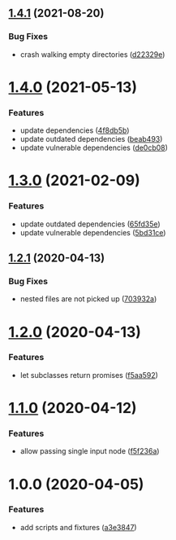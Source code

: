 ## [1.4.1](https://github.com/stfsy/broccoli-plugin-adapter/compare/v1.4.0...v1.4.1) (2021-08-20)


### Bug Fixes

* crash walking empty directories ([d22329e](https://github.com/stfsy/broccoli-plugin-adapter/commit/d22329e55dc7b5e1665041a3622f3b78921b3b57))



# [1.4.0](https://github.com/stfsy/broccoli-plugin-adapter/compare/v1.3.0...v1.4.0) (2021-05-13)


### Features

* update dependencies ([4f8db5b](https://github.com/stfsy/broccoli-plugin-adapter/commit/4f8db5bd3c69ef364f25ffdb40ecb8ee517dabb1))
* update outdated dependencies ([beab493](https://github.com/stfsy/broccoli-plugin-adapter/commit/beab49320dd1bdd44c2cc01b7330e939f807de9e))
* update vulnerable dependencies ([de0cb08](https://github.com/stfsy/broccoli-plugin-adapter/commit/de0cb08ba970f4167c4069562f9025c07201923e))



<a name="1.3.0"></a>
# [1.3.0](https://github.com/stfsy/broccoli-plugin-adapter/compare/v1.2.1...v1.3.0) (2021-02-09)


### Features

* update outdated dependencies ([65fd35e](https://github.com/stfsy/broccoli-plugin-adapter/commit/65fd35e))
* update vulnerable dependencies ([5bd31ce](https://github.com/stfsy/broccoli-plugin-adapter/commit/5bd31ce))



<a name="1.2.1"></a>
## [1.2.1](https://github.com/stfsy/broccoli-plugin-adapter/compare/v1.2.0...v1.2.1) (2020-04-13)


### Bug Fixes

* nested files are not picked up ([703932a](https://github.com/stfsy/broccoli-plugin-adapter/commit/703932a))



<a name="1.2.0"></a>
# [1.2.0](https://github.com/stfsy/broccoli-plugin-adapter/compare/v1.1.0...v1.2.0) (2020-04-13)


### Features

* let subclasses return promises ([f5aa592](https://github.com/stfsy/broccoli-plugin-adapter/commit/f5aa592))



<a name="1.1.0"></a>
# [1.1.0](https://github.com/stfsy/broccoli-plugin-adapter/compare/v1.0.0...v1.1.0) (2020-04-12)


### Features

* allow passing single input node ([f5f236a](https://github.com/stfsy/broccoli-plugin-adapter/commit/f5f236a))



<a name="1.0.0"></a>
# 1.0.0 (2020-04-05)


### Features

* add scripts and fixtures ([a3e3847](https://github.com/stfsy/broccoli-plugin-adapter/commit/a3e3847))



